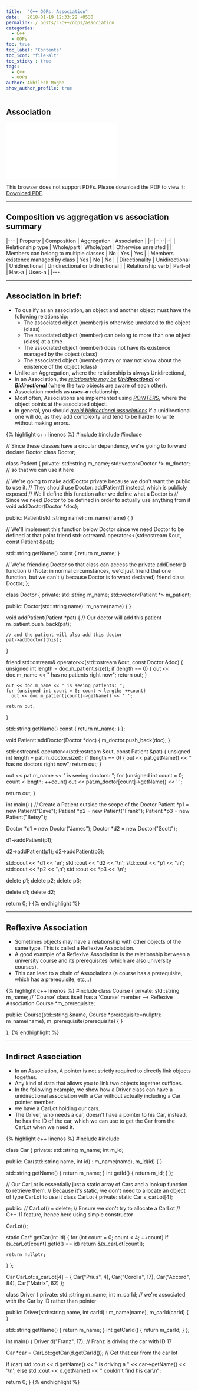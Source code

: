 ```yaml
---
title:  "C++ OOPs: Association"
date:   2018-01-19 12:33:22 +0530
permalink: /_posts/c-c++/oops/association
categories:
  - C++
  - OOPs
toc: true
toc_label: "Contents"
toc_icon: "file-alt"
toc_sticky : true
tags:
  - C++
  - OOPs
author: Akhilesh Moghe
show_author_profile: true
---
```


## Association

<object data="/assets/docs/c-cpp/oops/association/Association_Relationship.pdf" type="application/pdf" width="900px" height="1000px">
  <embed src="/assets/docs/c-cpp/oops/association/Association_Relationship.pdf">
      <p>This browser does not support PDFs. Please download the PDF to view it: <a href="/assets/docs/c-cpp/oops/association/Association_Relationship.pdf">Download PDF</a>.</p>
  </embed>
</object>

  ---

## Composition vs aggregation vs association summary

  |---
  | Property | Composition | Aggregation | Association |
  |:-|:-|:-|:-|
  | Relationship type | Whole/part | Whole/part | Otherwise unrelated |
  | Members can belong to multiple classes | No | Yes | Yes |
  | Members existence managed by class | Yes | No | No |
  | Directionality | Unidirectional | Unidirectional | Unidirectional or bidirectional |
  | Relationship verb | Part-of | Has-a | Uses-a |
  |---

  ---

## Association in brief:
- To qualify as an association, an object and another object must have the following relationship:
  - The associated object (member) is otherwise unrelated to the object (class)
  - The associated object (member) can belong to more than one object (class) at a time
  - The associated object (member) does not have its existence managed by the object (class)
  - The associated object (member) may or may not know about the existence of the object (class)
- Unlike an Aggregation, where the relationship is always Unidirectional,
- in an Association, the *<u>relationship may be</u>* __*<u>Unidirectional</u>*__ or __*<u>Bidirectional</u>*__ (where the two objects are aware of each other).
- Association models as __*uses-a*__ relationship.
- Most often, Associations are implemented using *<u>POINTERS</u>*, where the object points at the associated object.
- In general, you should *<u>avoid bidirectional associations</u>* if a unidirectional one will do, as they add complexity and tend to be harder to write without making errors.

{% highlight c++ linenos %}
#include <iostream>
#include <string>
#include <vector>
 
// Since these classes have a circular dependency, we're going to forward declare Doctor
class Doctor;
 
class Patient
{
private:
  std::string m_name;
  std::vector<Doctor *> m_doctor; // so that we can use it here

  // We're going to make addDoctor private because we don't want the public to use it.
  // They should use Doctor::addPatient() instead, which is publicly exposed
  // We'll define this function after we define what a Doctor is
  // Since we need Doctor to be defined in order to actually use anything from it
  void addDoctor(Doctor *doc);
 
public:
  Patient(std::string name)
      : m_name(name)
  {
  }
 
  // We'll implement this function below Doctor since we need Doctor to be defined at that point
  friend std::ostream& operator<<(std::ostream &out, const Patient &pat);
 
  std::string getName() const { return m_name; }
 
  // We're friending Doctor so that class can access the private addDoctor() function
  // (Note: in normal circumstances, we'd just friend that one function, but we can't
  // because Doctor is forward declared)
  friend class Doctor;
};
 
class Doctor
{
private:
  std::string m_name;
  std::vector<Patient *> m_patient;
 
public:
  Doctor(std::string name):
      m_name(name)
  {
  }
 
  void addPatient(Patient *pat)
  {
    // Our doctor will add this patient
    m_patient.push_back(pat);
		
    // and the patient will also add this doctor
    pat->addDoctor(this);
  }
 
 
  friend std::ostream& operator<<(std::ostream &out, const Doctor &doc)
  {
    unsigned int length = doc.m_patient.size();
    if (length == 0)
    {
      out << doc.m_name << " has no patients right now";
      return out;
    }
 
    out << doc.m_name << " is seeing patients: ";
    for (unsigned int count = 0; count < length; ++count)
      out << doc.m_patient[count]->getName() << ' ';
 
    return out;
  }

  std::string getName() const { return m_name; }
};
 
void Patient::addDoctor(Doctor *doc)
{
  m_doctor.push_back(doc);
}
 
std::ostream& operator<<(std::ostream &out, const Patient &pat)
{
  unsigned int length = pat.m_doctor.size();
  if (length == 0)
  {
    out << pat.getName() << " has no doctors right now";
    return out;
  }
 
  out << pat.m_name << " is seeing doctors: ";
  for (unsigned int count = 0; count < length; ++count)
    out << pat.m_doctor[count]->getName() << ' ';
 
  return out;
}
 
int main()
{
  // Create a Patient outside the scope of the Doctor
  Patient *p1 = new Patient("Dave");
  Patient *p2 = new Patient("Frank");
  Patient *p3 = new Patient("Betsy");
 
  Doctor *d1 = new Doctor("James");
  Doctor *d2 = new Doctor("Scott");
 
  d1->addPatient(p1);
 
  d2->addPatient(p1);
  d2->addPatient(p3);
 
  std::cout << *d1 << '\n';
  std::cout << *d2 << '\n';
  std::cout << *p1 << '\n';
  std::cout << *p2 << '\n';
  std::cout << *p3 << '\n';
 
  delete p1;
  delete p2;
  delete p3;
	
  delete d1;
  delete d2;
 
  return 0;
}
{% endhighlight %}

  ---

## Reflexive Association
- Sometimes objects may have a relationship with other objects of the same type. This is called a Reflexive Association.
- A good example of a Reflexive Association is the relationship between a university course and its prerequisites (which are also university courses).
- This can lead to a chain of Associations (a course has a prerequisite, which has a prerequisite, etc,..)

{% highlight c++ linenos %}
#include <string>
class Course
{
private:
    std::string m_name;
    // 'Course' class itself has a 'Course' member  -->  Reflexive Association
    Course *m_prerequisite;
 
public:
    Course(std::string &name, Course *prerequisite=nullptr):
        m_name(name), m_prerequisite(prerequisite)
    {
    }
 
};
{% endhighlight %}

  ---

## Indirect Association
- In an Association, A pointer is not strictly required to directly link objects together.
- Any kind of data that allows you to link two objects together suffices.
- In the following example, we show how a Driver class can have a unidirectional association with a Car without actually including a Car pointer member.
- we have a CarLot holding our cars.
- The Driver, who needs a car, doesn't have a pointer to his Car, instead, he has the ID of the car, which we can use to get the Car from the CarLot when we need it.

{% highlight c++ linenos %}
#include <iostream>
#include <string>
 
class Car
{
private:
  std::string m_name;
  int m_id;
 
public:
  Car(std::string name, int id)
      : m_name(name), m_id(id)
  {
  }
 
  std::string getName() { return m_name; }
  int getId() { return m_id;  }
};
 
// Our CarLot is essentially just a static array of Cars and a lookup function to retrieve them.
// Because it's static, we don't need to allocate an object of type CarLot to use it
class CarLot
{
private:
  static Car s_carLot[4];
 
public:
//	CarLot() = delete;				// Ensure we don't try to allocate a CarLot
                              // C++ 11 feature, hence here using simple constructor

  CarLot();
 
  static Car* getCar(int id)
  {
    for (int count = 0; count < 4; ++count)
      if (s_carLot[count].getId() == id)
        return &(s_carLot[count]);
		
    return nullptr;
  }
};
 
Car CarLot::s_carLot[4] = { Car("Prius", 4), Car("Corolla", 17), Car("Accord", 84), Car("Matrix", 62) };
 
class Driver
{
private:
  std::string m_name;
  int m_carId; // we're associated with the Car by ID rather than pointer
 
public:
  Driver(std::string name, int carId)
      : m_name(name), m_carId(carId)
  {
  }
 
  std::string getName() { return m_name; }
  int getCarId() { return m_carId; } 
};

int main()
{
  Driver d("Franz", 17); // Franz is driving the car with ID 17
 
  Car *car = CarLot::getCar(d.getCarId()); // Get that car from the car lot
	
  if (car)
    std::cout << d.getName() << " is driving a " << car->getName() << '\n';
  else
    std::cout << d.getName() << " couldn't find his car\n";
 
  return 0;
}
{% endhighlight %}


